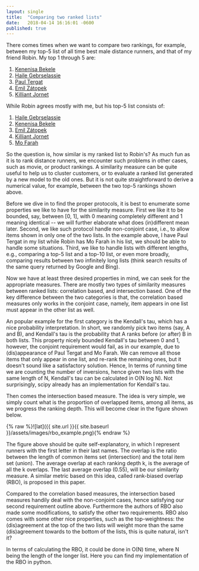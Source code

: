 ```yaml
---
layout: single
title:  "Comparing two ranked lists"
date:   2018-04-14 16:16:01 -0600
published: true
---
```

There comes times when we want to compare two rankings, for example, between my top-5 list of all time best male distance runners, and that of my friend Robin. My top 1 through 5 are:

1. [Kenenisa Bekele](https://en.wikipedia.org/wiki/Kenenisa_Bekele)
2. [Haile Gebrselassie](https://en.wikipedia.org/wiki/Haile_Gebrselassie) 
3. [Paul Tergat](https://en.wikipedia.org/wiki/Paul_Tergat) 
4. [Emil Zátopek](https://en.wikipedia.org/wiki/Emil_Z%C3%A1topek)
5. [Killiant Jornet](https://en.wikipedia.org/wiki/K%C3%ADlian_Jornet_Burgada)

While Robin agrees mostly with me, but his top-5 list consists of:

1. [Haile Gebrselassie](https://en.wikipedia.org/wiki/Haile_Gebrselassie) 
2. [Kenenisa Bekele](https://en.wikipedia.org/wiki/Kenenisa_Bekele)
3. [Emil Zátopek](https://en.wikipedia.org/wiki/Emil_Z%C3%A1topek)
4. [Killiant Jornet](https://en.wikipedia.org/wiki/K%C3%ADlian_Jornet_Burgada)
5. [Mo Farah](https://en.wikipedia.org/wiki/Mo_Farah)

So the question is, how similar is my ranked list to Robin's? As much fun as it is to rank distance runners, we encounter such problems in other cases, such as movie, or product rankings. A similarity measure can be quite useful to help us to cluster customers, or to evaluate a ranked list generated by a new model to the old ones. But it is not quite straightforward to derive a numerical value, for example, between the two top-5 rankings shown above. 

Before we dive in to find the proper protocols, it is best to enumerate some properties we like to have for the similarity measure. First we like it to be bounded, say, between [0, 1], with 0 meaning completely different and 1 meaning identical -- we will further elaborate what does (in)different mean later. Second, we like such protocol handle non-conjoint case, i.e., to allow items shown in only one of the two lists. In the example above, I have Paul Tergat in my list while Robin has Mo Farah in his list, we should be able to handle some situations. Third, we like to handle lists with different lengths, e.g., comparing a top-5 list and a top-10 list, or even more broadly, comparing results between two infinitely long lists (think search results of the same query returned by Google and Bing). 

Now we have at least three desired properties in mind, we can seek for the appropriate measures. There are mostly two types of similarity measures between ranked lists: correlation based, and intersection based. One of the key difference between the two categories is that, the correlation based measures only works in the conjoint case, namely, item appears in one list must appear in the other list as well.

An popular example for the first category is the Kendall's tau, which has a nice probability interpretation. In short, we randomly pick two items (say, A and B), and Kendall's tau is the probability that A ranks before (or after) B in both lists. This property nicely bounded Kendall's tau between 0 and 1, however, the conjoint requirement would fail, as in our example, due to (dis)appearance of Paul Tergat and Mo Farah. We can remove all those items that only appear in one list, and re-rank the remaining ones, but it doesn't sound like a satisfactory solution. Hence,  In terms of running time we are counting the number of inversions, hence given two lists with the same length of N, Kendall's tau can be calculated in O(N log N). Not surprisingly, scipy already has an implementation for Kendall's tau. 

Then comes the intersection based measure. The idea is very simple, we simply count what is the proportion of overlapped items, among all items, as we progress the ranking depth. This will become clear in the figure shown below. 

{% raw %}![lat]({{ site.url }}{{ site.baseurl }}/assets/images/rbo_example.png){% endraw %}

The figure above should be quite self-explanatory, in which I represent runners with the first letter in their last names. The overlap is the ratio between the length of common items set (intersection) and the total item set (union). The average overlap at each ranking depth k, is the average of all the k overlaps. The last average overlap (0.55), will be our similarity measure. A similar metric based on this idea, called rank-biased overlap (RBO), is proposed in this paper. 

Compared to the correlation based measures, the intersection based measures handily deal with the non-conjoint cases, hence satisfying our second requirement outline above. Furthermore the authors of RBO also made some modifications, to satisfy the other two requirements. RBO also comes with some other nice properties, such as the top-weightness: the (dis)agreement at the top of the two lists will weight more than the same (dis)agreement towards to the bottom of the lists, this is quite natural, isn't it?

In terms of calculating the RBO, it could be done in O(N) time, where N being the length of the longer list. Here you can find my implementation of the RBO in python.